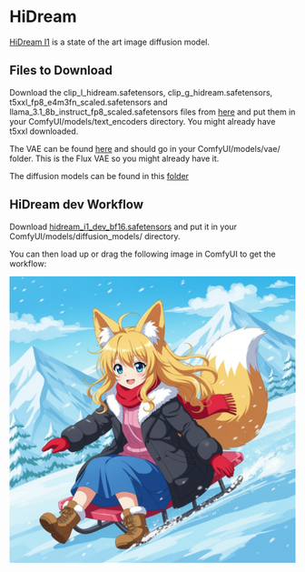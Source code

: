 # HiDream

[HiDream I1](https://github.com/HiDream-ai/HiDream-I1) is a state of the art image diffusion model.

## Files to Download

Download the clip_l_hidream.safetensors, clip_g_hidream.safetensors, t5xxl_fp8_e4m3fn_scaled.safetensors and llama_3.1_8b_instruct_fp8_scaled.safetensors files from [here](https://huggingface.co/Comfy-Org/HiDream-I1_ComfyUI/tree/main/split_files/text_encoders) and put them in your ComfyUI/models/text_encoders directory. You might already have t5xxl downloaded.

The VAE can be found [here](https://huggingface.co/Comfy-Org/HiDream-I1_ComfyUI/blob/main/split_files/vae/ae.safetensors) and should go in your ComfyUI/models/vae/ folder. This is the Flux VAE so you might already have it.

The diffusion models can be found in this [folder](https://huggingface.co/Comfy-Org/HiDream-I1_ComfyUI/tree/main/split_files/diffusion_models)

## HiDream dev Workflow

Download [hidream_i1_dev_bf16.safetensors](https://huggingface.co/Comfy-Org/HiDream-I1_ComfyUI/blob/main/split_files/diffusion_models/hidream_i1_dev_bf16.safetensors) and put it in your ComfyUI/models/diffusion_models/ directory.

You can then load up or drag the following image in ComfyUI to get the workflow:

![Example](hidream_dev_example.png)
